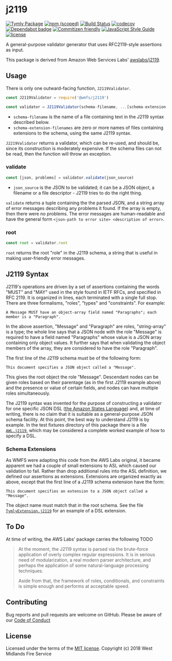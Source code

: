 # j2119
[![Tymly Package](https://img.shields.io/badge/tymly-package-blue.svg)](https://tymly.io/) [![npm (scoped)](https://img.shields.io/npm/v/@wmfs/j2119.svg)](https://www.npmjs.com/package/@wmfs/j2119) [![Build Status](https://travis-ci.com/wmfs/j2119.svg?branch=master)](https://travis-ci.org/wmfs/j2119) [![codecov](https://codecov.io/gh/wmfs/j2119/branch/master/graph/badge.svg)](https://codecov.io/gh/wmfs/j2119) [![Dependabot badge](https://img.shields.io/badge/Dependabot-active-brightgreen.svg)](https://dependabot.com/) [![Commitizen friendly](https://img.shields.io/badge/commitizen-friendly-brightgreen.svg)](http://commitizen.github.io/cz-cli/)
[![JavaScript Style Guide](https://img.shields.io/badge/code_style-standard-brightgreen.svg)](https://standardjs.com) [![license](https://img.shields.io/github/license/mashape/apistatus.svg)](https://github.com/wmfs/tymly/blob/master/packages/j2112/LICENSE)

A general-purpose validator generator that uses RFC2119-style assertions as input.

This package is derived from Amazon Web Services Labs' [awslabs/j2119](https://github.com/awslabs/j2119).

## Usage

There is only one outward-facing function, `J2119Validator`.

```javascript
const J2119Validator = require('@wmfs/j2119')

const validator = J2119Validator(schema-filename, ...[schema-extension-filenames])
```

* `schema-filename` is the name of a file containing text in the J2119
syntax described below. 
* `schema-extension-filenames` are zero or more names of files containing extensions 
to the schema, using the same J2119 syntax.

`J2219Validator` returns a validator, which can be re-used, and should be, since its 
construction is moderately expensive.  If the schema files can not be read, then
the function will throw an exception.

### validate
```javascript
const [json, problems] = validator.validate(json_source)
```

* `json_source` is the JSON to be validated; it can be a JSON object, a filename or a file descriptor - J2119 tries to do the right thing.
 
 `validate` returns a tuple containing the the parsed JSON, and a string
array of error messages describing any problems it found. If the array is
empty, then there were no problems. The error messages are human-readable and have the general form `<json-path to error site> <description of error>`.

### root
```javascript
const root = validator.root
```

`root` returns the root "role" in the J2119 schema, a string that is
useful in making user-friendly error messages.

## J2119 Syntax

J2119's operations are driven by a set of assertions containing the words
"MUST" and "MAY" used in the style found in IETF RFCs, and specified in
RFC 2119.  It is organized in lines, each terminated with a single full stop.
There are three formalisms, "roles", "types" and "constraints". For example:

```
A Message MUST have an object-array field named "Paragraphs"; each member is a "Paragraph".
```

In the above assertion, "Message" and "Paragraph" are roles, "string-array" is a
type; the whole line says that a JSON node with the role "Message" is required
to have a field named "Paragraphs" whose value is a JSON array containing only
object values.   It further says that when validating the object members of
the array, they are considered to have the role "Paragraph".

The first line of the J2119 schema must be of the following form:

```
This document specifies a JSON object called a "Message".
```

This gives the root object the role "Message". Descendant nodes can be given
roles based on their parentage (as in the first J2119 example above) and the
presence or value of certain fields, and nodes can have multiple roles
simultaneously.

The J2119 syntax was invented for the purpose of constructing a validator for
one specific JSON DSL ([the Amazon States Language](https://states-language.net/spec.html)) and, at time of writing, there is
no claim that it is suitable as a general-purpose JSON schema facility.  At
this point, the best way to understand J2119 is by example.  In the
test fixtures directory of this package there is a file [`AWL.j2119`](https://github.com/wmfs/j2119/blob/master/test/fixtures/AWL.j2119), which
may be considered a complete worked example of how to specify a DSL.  

### Schema Extensions

As WMFS were adapting this code from the AWS Labs original, it became apparent we 
had a couple of small extensions to ASL which caused our validation to fail. Rather 
than drop additional rules into the ASL definition, we defined our assertions as extensions.  Extensions are organized exactly as above, except that the first line
of a J2119 schema extension have the form:

```
This document specifies an extension to a JSON object called a "Message".
``` 

The object name must match that in the root schema.  See the file [`TymlyExtension.j2119`](https://github.com/wmfs/j2119/blob/master/test/fixtures/TymlyExtension.j2119) for an example of a DSL extension.

## To Do

At time of writing, the AWS Labs' package carries the following TODO

> At the moment, the J2119 syntax is parsed via the brute-force application of
overly complex regular expressions.  It is in serious need of modularization,
a real modern parser architecture, and perhaps the application of some
natural-language processing techniques.
>
> Aside from that, the framework of roles,
conditionals, and constraints is simple enough and performs at acceptable
speed.

## Contributing

Bug reports and pull requests are welcome on GitHub. Please be aware of our [Code of Conduct](https://github.com/wmfs/j2112/blob/master/CODE_OF_CONDUCT.md)

## <a name="license"></a>License
Licensed under the terms of the [MIT license](https://github.com/wmfs/j2112/blob/master/LICENSE). Copyright (c) 2018 West Midlands Fire Service

